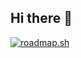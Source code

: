 ## Hi there 👋

[![roadmap.sh](https://roadmap.sh/card/tall/668d46458896c6f50b1b56b5?variant=dark&roadmaps=devops)](https://roadmap.sh)


